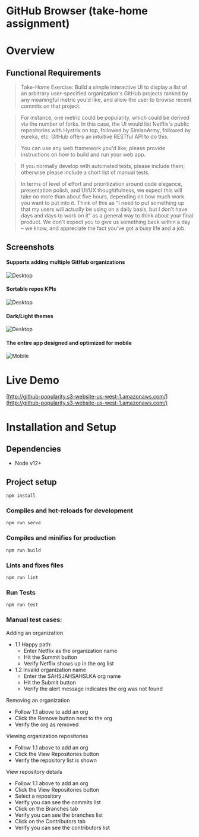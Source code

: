 # GitHub Browser (take-home assignment)

# Overview

## Functional Requirements

> Take-Home Exercise:
  Build a simple interactive UI to display a list of an arbitrary user-specified organization's GitHub projects ranked by any meaningful metric you'd like, and allow the user to browse recent commits on that project.
  
>  For instance, one metric could be popularity, which could be derived via the number of forks. In this case, the UI would list Netflix's public repositories with Hystrix on top, followed by SimianArmy, followed by eureka, etc. GitHub offers an intuitive RESTful API to do this.
  
>  You can use any web framework you'd like; please provide instructions on how to build and run your web app.
 
>  If you normally develop with automated tests, please include them; otherwise please include a short list of manual tests. 

>  In terms of level of effort and prioritization around code elegance, presentation polish, and UI/UX thoughtfulness, we expect this will take no more than about five hours, depending on how much work you want to put into it.  Think of this as "I need to put something up that my users will actually be using on a daily basis, but I don't have days and days to work on it" as a general way to think about your final product. We don't expect you to give us something back within a day – we know, and appreciate the fact you've got a busy life and a job.  

## Screenshots

#### Supports adding multiple GitHub organizations
![Desktop](public/desktop1.png)

#### Sortable repos KPIs 
![Desktop](public/desktop2.png)

#### Dark/Light themes
![Desktop](public/desktop3.png)

#### The entire app designed and optimized for mobile
![Mobile](public/mobile.png)

# Live Demo

[http://github-popularity.s3-website-us-west-1.amazonaws.com/](http://github-popularity.s3-website-us-west-1.amazonaws.com/)

# Installation and Setup

## Dependencies 

* Node v12+  

## Project setup
```
npm install
```

### Compiles and hot-reloads for development
```
npm run serve
```

### Compiles and minifies for production
```
npm run build
```

### Lints and fixes files
```
npm run lint
```

### Run Tests
```
npm run test
```

### Manual test cases:

Adding an organization

- 1.1 Happy path:
  - Enter Netflix as the organization name
  - Hit the Summit button
  - Verify Netflix shows up in the org list
- 1.2 Invalid organization name
  - Enter the SAHSJAHSAHSLKA org name 
  - Hit the Submit button
  - Verify the alert message indicates the org was not found
 
Removing an organization
- Follow 1.1 above to add an org
- Click the Remove button next to the org
- Verify the org as removed

Viewing organization repositories
- Follow 1.1 above to add an org
- Click the View Repositories button
- Verify the repository list is shown

View repository details
- Follow 1.1 above to add an org
- Click the View Repositories button
- Select a repository
- Verify you can see the commits list
- Click on the Branches tab
- Verify you can see the branches list
- Click on the Contributors tab
- Verify you can see the contributors list

 
 